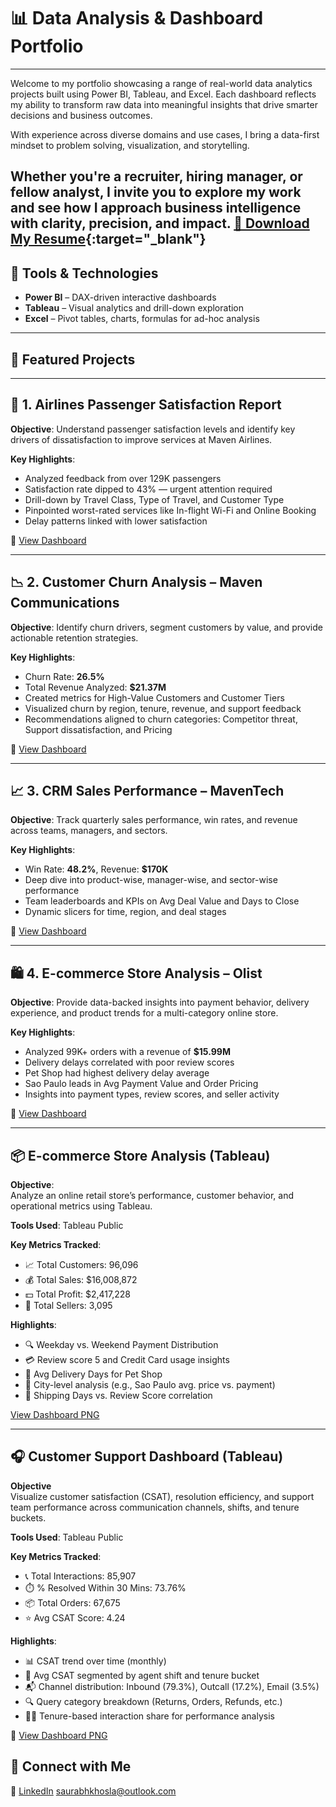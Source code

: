 # 📊 Data Analysis & Dashboard Portfolio
---
Welcome to my portfolio showcasing a range of real-world data analytics projects built using Power BI, Tableau, and Excel. Each dashboard reflects my ability to transform raw data into meaningful insights that drive smarter decisions and business outcomes.

With experience across diverse domains and use cases, I bring a data-first mindset to problem solving, visualization, and storytelling.

Whether you're a recruiter, hiring manager, or fellow analyst, I invite you to explore my work and see how I approach business intelligence with clarity, precision, and impact.
[📄 Download My Resume](https://saurabh16portfolio.github.io/Analysis-Dashboard/Saurabh_Khosla_Resume.pdf.pdf){:target="_blank"}
---

## 🔧 Tools & Technologies
- **Power BI** – DAX-driven interactive dashboards
- **Tableau** – Visual analytics and drill-down exploration
- **Excel** – Pivot tables, charts, formulas for ad-hoc analysis

---
## 📁 Featured Projects
---

## 🛫 1. **Airlines Passenger Satisfaction Report**

**Objective**: Understand passenger satisfaction levels and identify key drivers of dissatisfaction to improve services at Maven Airlines.

**Key Highlights**:
- Analyzed feedback from over 129K passengers
- Satisfaction rate dipped to 43% — urgent attention required
- Drill-down by Travel Class, Type of Travel, and Customer Type
- Pinpointed worst-rated services like In-flight Wi-Fi and Online Booking
- Delay patterns linked with lower satisfaction

📄 [View Dashboard](./1.%20Airlines%20Passenger%20Satisfaction%20Report.pdf)

---

## 📉 2. **Customer Churn Analysis – Maven Communications**

**Objective**: Identify churn drivers, segment customers by value, and provide actionable retention strategies.

**Key Highlights**:
- Churn Rate: **26.5%**
- Total Revenue Analyzed: **$21.37M**
- Created metrics for High-Value Customers and Customer Tiers
- Visualized churn by region, tenure, revenue, and support feedback
- Recommendations aligned to churn categories: Competitor threat, Support dissatisfaction, and Pricing

📄 [View Dashboard](./2.%20Customer%20Churn%20Dashboard.pdf)

---

## 📈 3. **CRM Sales Performance – MavenTech**

**Objective**: Track quarterly sales performance, win rates, and revenue across teams, managers, and sectors.

**Key Highlights**:
- Win Rate: **48.2%**, Revenue: **$170K**
- Deep dive into product-wise, manager-wise, and sector-wise performance
- Team leaderboards and KPIs on Avg Deal Value and Days to Close
- Dynamic slicers for time, region, and deal stages

📄 [View Dashboard](./3.%20CRM%20Sales%20Performance.pdf)

---

## 🛍️ 4. **E-commerce Store Analysis – Olist**

**Objective**: Provide data-backed insights into payment behavior, delivery experience, and product trends for a multi-category online store.

**Key Highlights**:
- Analyzed 99K+ orders with a revenue of **$15.99M**
- Delivery delays correlated with poor review scores
- Pet Shop had highest delivery delay average
- Sao Paulo leads in Avg Payment Value and Order Pricing
- Insights into payment types, review scores, and seller activity

📄 [View Dashboard](./4.%20E%20commerce%20Store%20Analysis.pdf)

---
## 📦 **E-commerce Store Analysis (Tableau)**

**Objective**:  
Analyze an online retail store’s performance, customer behavior, and operational metrics using Tableau.

**Tools Used**: Tableau Public

**Key Metrics Tracked**:
- 📈 Total Customers: 96,096
- 💰 Total Sales: $16,008,872
- 💵 Total Profit: $2,417,228
- 🛒 Total Sellers: 3,095

**Highlights**:
- 🔍 Weekday vs. Weekend Payment Distribution
- 💳 Review score 5 and Credit Card usage insights
- 🐾 Avg Delivery Days for Pet Shop
- 📍 City-level analysis (e.g., Sao Paulo avg. price vs. payment)
- 🚚 Shipping Days vs. Review Score correlation

[View Dashboard PNG](./5.%20E%20commerce%20Store%20Analysis%20Tableau.png)

---

## 🎧 **Customer Support Dashboard (Tableau)**

**Objective**  
Visualize customer satisfaction (CSAT), resolution efficiency, and support team performance across communication channels, shifts, and tenure buckets.

**Tools Used**: Tableau Public

**Key Metrics Tracked**:
- 📞 Total Interactions: 85,907  
- ⏱️ % Resolved Within 30 Mins: 73.76%  
- 📦 Total Orders: 67,675  
- ⭐ Avg CSAT Score: 4.24  

**Highlights**:
- 📊 CSAT trend over time (monthly)
- 👥 Avg CSAT segmented by agent shift and tenure bucket
- 📬 Channel distribution: Inbound (79.3%), Outcall (17.2%), Email (3.5%)
- 🔍 Query category breakdown (Returns, Orders, Refunds, etc.)
- 🧑‍💼 Tenure-based interaction share for performance analysis

📄 [View Dashboard PNG](https://github.com/Saurabh16portfolio/Analysis-Dashboard/blob/main/Customer-Support-Dashboard.png.png?raw=true) 

## 🔗 Connect with Me

💼 [LinkedIn](https://www.linkedin.com/in/saurabh-khosla-15a97673/)
saurabhkhosla@outlook.com
